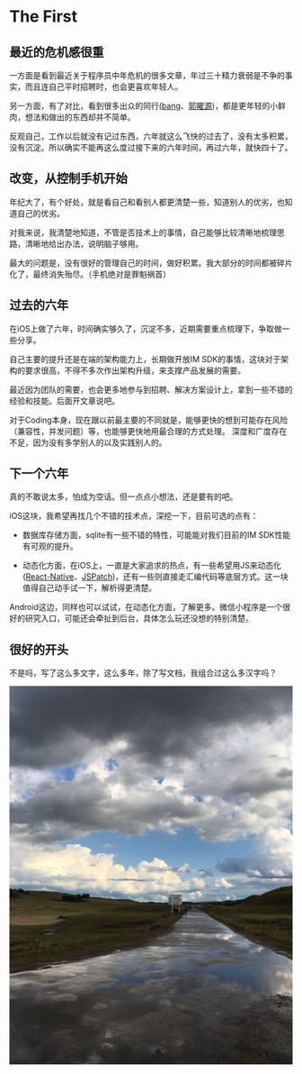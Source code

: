 # The First

## 最近的危机感很重

一方面是看到最近关于程序员中年危机的很多文章，年过三十精力衰弱是不争的事实，而且连自己平时招聘时，也会更喜欢年轻人。

另一方面，有了对比，看到很多出众的同行([bang](http://blog.cnbang.net/about/)、[郭曜源](http://blog.ibireme.com/))，都是更年轻的小鲜肉，想法和做出的东西却并不简单。

反观自己，工作以后就没有记过东西，六年就这么飞快的过去了，没有太多积累，没有沉淀。所以确实不能再这么度过接下来的六年时间，再过六年，就快四十了。



## 改变，从控制手机开始

年纪大了，有个好处，就是看自己和看别人都更清楚一些，知道别人的优劣，也知道自己的优劣。

对我来说，我清楚地知道，不管是否技术上的事情，自己能够比较清晰地梳理思路，清晰地给出办法，说明脑子够用。

最大的问题是，没有很好的管理自己的时间，做好积累。我大部分的时间都被碎片化了，最终消失殆尽。（手机绝对是罪魁祸首）


## 过去的六年

在iOS上做了六年，时间确实够久了，沉淀不多，近期需要重点梳理下，争取做一些分享。

自己主要的提升还是在端的架构能力上，长期做开放IM SDK的事情，这块对于架构的要求很高，不得不多次作出架构升级，来支撑产品发展的需要。

最近因为团队的需要，也会更多地参与到招聘、解决方案设计上，拿到一些不错的经验和技能。后面开文章说吧。

对于Coding本身，现在跟以前最主要的不同就是，能够更快的想到可能存在风险（兼容性，并发问题）等，也能够更快地用最合理的方式处理。
深度和广度存在不足，因为没有多学别人的以及实践别人的。

## 下一个六年

真的不敢说太多，怕成为空话。但一点点小想法，还是要有的吧。

iOS这块，我希望再找几个不错的技术点，深挖一下，目前可选的点有：

* 数据库存储方面，sqlite有一些不错的特性，可能能对我们目前的IM SDK性能有可观的提升。

* 动态化方面，在iOS上，一直是大家追求的热点，有一些希望用JS来动态化([React-Native](https://facebook.github.io/react-native/)、[JSPatch](https://github.com/bang590/JSPatch))，还有一些则直接走汇编代码等底层方式。这一块值得自己动手试一下，解析得更清楚。

Android这边，同样也可以试试，在动态化方面，了解更多。微信小程序是一个很好的研究入口，可能还会牵扯到后台，具体怎么玩还没想的特别清楚。

## 很好的开头

不是吗，写了这么多文字，这么多年，除了写文档，我组合过这么多汉字吗？

![TheFirst](TheFirst.jpg)



